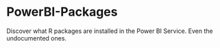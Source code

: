 # PowerBI-Packages
Discover what R packages are installed in the Power BI Service. Even the undocumented ones. 
